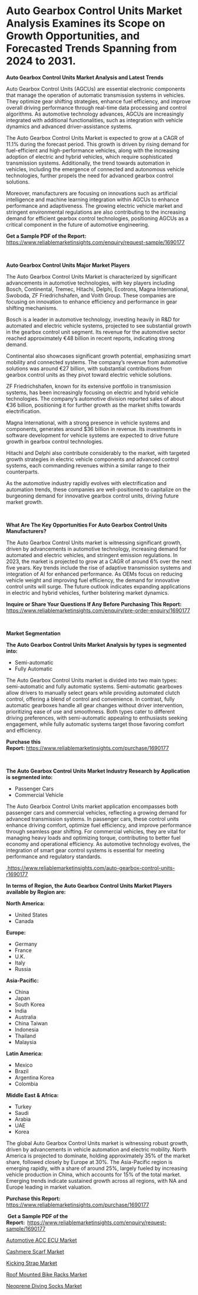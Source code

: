 <p><h1>Auto Gearbox Control Units Market Analysis Examines its Scope on Growth Opportunities, and Forecasted Trends Spanning from 2024 to 2031.</h1></p><p><strong>Auto Gearbox Control Units Market Analysis and Latest Trends</strong></p>
<p><p>Auto Gearbox Control Units (AGCUs) are essential electronic components that manage the operation of automatic transmission systems in vehicles. They optimize gear shifting strategies, enhance fuel efficiency, and improve overall driving performance through real-time data processing and control algorithms. As automotive technology advances, AGCUs are increasingly integrated with additional functionalities, such as integration with vehicle dynamics and advanced driver-assistance systems.</p><p>The Auto Gearbox Control Units Market is expected to grow at a CAGR of 11.1% during the forecast period. This growth is driven by rising demand for fuel-efficient and high-performance vehicles, along with the increasing adoption of electric and hybrid vehicles, which require sophisticated transmission systems. Additionally, the trend towards automation in vehicles, including the emergence of connected and autonomous vehicle technologies, further propels the need for advanced gearbox control solutions.</p><p>Moreover, manufacturers are focusing on innovations such as artificial intelligence and machine learning integration within AGCUs to enhance performance and adaptiveness. The growing electric vehicle market and stringent environmental regulations are also contributing to the increasing demand for efficient gearbox control technologies, positioning AGCUs as a critical component in the future of automotive engineering.</p></p>
<p><strong>Get a Sample PDF of the Report:&nbsp;</strong> <a href="https://www.reliablemarketinsights.com/enquiry/request-sample/1690177?utm_campaign=1626&utm_medium=2&utm_source=Github&utm_content=ia&utm_term=17102024&utm_id=auto-gearbox-control-units">https://www.reliablemarketinsights.com/enquiry/request-sample/1690177</a></p>
<p>&nbsp;</p>
<p><strong>Auto Gearbox Control Units Major Market Players</strong></p>
<p><p>The Auto Gearbox Control Units Market is characterized by significant advancements in automotive technologies, with key players including Bosch, Continental, Tremec, Hitachi, Delphi, Ecotrons, Magna International, Swoboda, ZF Friedrichshafen, and Voith Group. These companies are focusing on innovation to enhance efficiency and performance in gear shifting mechanisms.</p><p>Bosch is a leader in automotive technology, investing heavily in R&D for automated and electric vehicle systems, projected to see substantial growth in the gearbox control unit segment. Its revenue for the automotive sector reached approximately €48 billion in recent reports, indicating strong demand.</p><p>Continental also showcases significant growth potential, emphasizing smart mobility and connected systems. The company’s revenue from automotive solutions was around €27 billion, with substantial contributions from gearbox control units as they pivot toward electric vehicle solutions.</p><p>ZF Friedrichshafen, known for its extensive portfolio in transmission systems, has been increasingly focusing on electric and hybrid vehicle technologies. The company’s automotive division reported sales of about €36 billion, positioning it for further growth as the market shifts towards electrification.</p><p>Magna International, with a strong presence in vehicle systems and components, generates around $36 billion in revenue. Its investments in software development for vehicle systems are expected to drive future growth in gearbox control technologies.</p><p>Hitachi and Delphi also contribute considerably to the market, with targeted growth strategies in electric vehicle components and advanced control systems, each commanding revenues within a similar range to their counterparts.</p><p>As the automotive industry rapidly evolves with electrification and automation trends, these companies are well-positioned to capitalize on the burgeoning demand for innovative gearbox control units, driving future market growth.</p></p>
<p>&nbsp;</p>
<p><strong>What Are The Key Opportunities For Auto Gearbox Control Units Manufacturers?</strong></p>
<p><p>The Auto Gearbox Control Units market is witnessing significant growth, driven by advancements in automotive technology, increasing demand for automated and electric vehicles, and stringent emission regulations. In 2023, the market is projected to grow at a CAGR of around 6% over the next five years. Key trends include the rise of adaptive transmission systems and integration of AI for enhanced performance. As OEMs focus on reducing vehicle weight and improving fuel efficiency, the demand for innovative control units will surge. The future outlook indicates expanding applications in electric and hybrid vehicles, further bolstering market dynamics.</p></p>
<p><strong>Inquire or Share Your Questions If Any Before Purchasing This Report:</strong> <a href="https://www.reliablemarketinsights.com/enquiry/pre-order-enquiry/1690177?utm_campaign=1626&utm_medium=2&utm_source=Github&utm_content=ia&utm_term=17102024&utm_id=auto-gearbox-control-units">https://www.reliablemarketinsights.com/enquiry/pre-order-enquiry/1690177</a></p>
<p>&nbsp;</p>
<p><strong>Market Segmentation</strong></p>
<p><strong>The Auto Gearbox Control Units Market Analysis by types is segmented into:</strong></p>
<p><ul><li>Semi-automatic</li><li>Fully Automatic</li></ul></p>
<p><p>The Auto Gearbox Control Units market is divided into two main types: semi-automatic and fully automatic systems. Semi-automatic gearboxes allow drivers to manually select gears while providing automated clutch control, offering a blend of control and convenience. In contrast, fully automatic gearboxes handle all gear changes without driver intervention, prioritizing ease of use and smoothness. Both types cater to different driving preferences, with semi-automatic appealing to enthusiasts seeking engagement, while fully automatic systems target those favoring comfort and efficiency.</p></p>
<p><strong>Purchase this Report:&nbsp;</strong><a href="https://www.reliablemarketinsights.com/purchase/1690177?utm_campaign=1626&utm_medium=2&utm_source=Github&utm_content=ia&utm_term=17102024&utm_id=auto-gearbox-control-units">https://www.reliablemarketinsights.com/purchase/1690177</a></p>
<p>&nbsp;</p>
<p><strong>The Auto Gearbox Control Units Market Industry Research by Application is segmented into:</strong></p>
<p><ul><li>Passenger Cars</li><li>Commercial Vehicle</li></ul></p>
<p><p>The Auto Gearbox Control Units market application encompasses both passenger cars and commercial vehicles, reflecting a growing demand for advanced transmission systems. In passenger cars, these control units enhance driving comfort, optimize fuel efficiency, and improve performance through seamless gear shifting. For commercial vehicles, they are vital for managing heavy loads and optimizing torque, contributing to better fuel economy and operational efficiency. As automotive technology evolves, the integration of smart gear control systems is essential for meeting performance and regulatory standards.</p></p>
<p><a href="https://www.reliablemarketinsights.com/auto-gearbox-control-units-r1690177?utm_campaign=1626&utm_medium=2&utm_source=Github&utm_content=ia&utm_term=17102024&utm_id=auto-gearbox-control-units">&nbsp;https://www.reliablemarketinsights.com/auto-gearbox-control-units-r1690177</a></p>
<p><strong>In terms of Region, the Auto Gearbox Control Units Market Players available by Region are:</strong></p>
<p>
    <p> <strong> North America: </strong>
        <ul>
            <li>United States</li>
            <li>Canada</li>
        </ul>
        </p> 
    <p> <strong> Europe: </strong>
        <ul>
            <li>Germany</li>
            <li>France</li>
            <li>U.K.</li>
            <li>Italy</li>
            <li>Russia</li>
        </ul>
        </p> 
    <p> <strong> Asia-Pacific: </strong>
        <ul>
            <li>China</li>
            <li>Japan</li>
            <li>South Korea</li>
            <li>India</li>
            <li>Australia</li>
            <li>China Taiwan</li>
            <li>Indonesia</li>
            <li>Thailand</li>
            <li>Malaysia</li>
        </ul>
        </p> 
    <p> <strong> Latin America: </strong>
        <ul>
            <li>Mexico</li>
            <li>Brazil</li>
            <li>Argentina Korea</li>
            <li>Colombia</li>
        </ul>
        </p> 
    <p> <strong> Middle East & Africa: </strong>
        <ul>
            <li>Turkey</li>
            <li>Saudi</li>
            <li>Arabia</li>
            <li>UAE</li>
            <li>Korea</li>
        </ul>
    </p>
    </p>
<p><p>The global Auto Gearbox Control Units market is witnessing robust growth, driven by advancements in vehicle automation and electric mobility. North America is projected to dominate, holding approximately 35% of the market share, followed closely by Europe at 30%. The Asia-Pacific region is emerging rapidly, with a share of around 25%, largely fueled by increasing vehicle production in China, which accounts for 15% of the total market. Emerging trends indicate sustained growth across all regions, with NA and Europe leading in market valuation.</p></p>
<p><strong>Purchase this Report: </strong><a href="https://www.reliablemarketinsights.com/purchase/1690177?utm_campaign=1626&utm_medium=2&utm_source=Github&utm_content=ia&utm_term=17102024&utm_id=auto-gearbox-control-units">https://www.reliablemarketinsights.com/purchase/1690177</a></p>
<p>&nbsp;<strong>Get a Sample PDF of the Report:&nbsp;&nbsp;</strong><a href="https://www.reliablemarketinsights.com/enquiry/request-sample/1690177?utm_campaign=1626&utm_medium=2&utm_source=Github&utm_content=ia&utm_term=17102024&utm_id=auto-gearbox-control-units">https://www.reliablemarketinsights.com/enquiry/request-sample/1690177</a></p>
<p><strong></strong></p>
<p><p><a href="https://github.com/JakirUddin651/Market-Research-Report-List-1/blob/main/automotive-acc-ecu-market.md?utm_campaign=1626&utm_medium=2&utm_source=Github&utm_content=ia&utm_term=17102024&utm_id=auto-gearbox-control-units">Automotive ACC ECU Market</a></p><p><a href="https://www.linkedin.com/pulse/cashmere-scarf-market-trends-detailed-study-its-segmentation-g4fhe?utm_campaign=1626&utm_medium=2&utm_source=Github&utm_content=ia&utm_term=17102024&utm_id=auto-gearbox-control-units">Cashmere Scarf Market</a></p><p><a href="https://www.linkedin.com/pulse/comprehensive-kicking-strap-market-report-segmentation-type-vavpe?utm_campaign=1626&utm_medium=2&utm_source=Github&utm_content=ia&utm_term=17102024&utm_id=auto-gearbox-control-units">Kicking Strap Market</a></p><p><a href="https://www.linkedin.com/pulse/market-dynamics-future-trends-global-roof-mounted-bike-racks-0on3e?utm_campaign=1626&utm_medium=2&utm_source=Github&utm_content=ia&utm_term=17102024&utm_id=auto-gearbox-control-units">Roof Mounted Bike Racks Market</a></p><p><a href="https://www.linkedin.com/pulse/neoprene-diving-socks-market-shifts-strategic-analysis-ysmue?utm_campaign=1626&utm_medium=2&utm_source=Github&utm_content=ia&utm_term=17102024&utm_id=auto-gearbox-control-units">Neoprene Diving Socks Market</a></p></p>